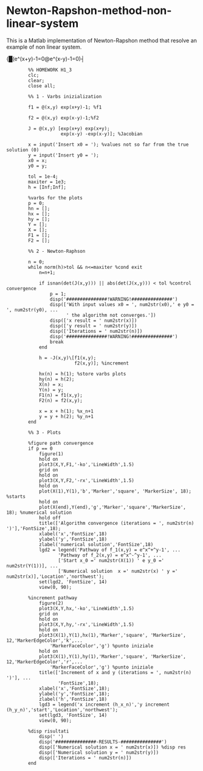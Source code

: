 # Newton-Rapshon-method-non-linear-system
This is a Matlab implementation of Newton-Rapshon method that resolve an example of non linear system.

{█(e^(x+y)-1=0@e^(x-y)-1=0)┤

            %% HOMEWORK H1_3
            clc;
            clear; 
            close all;
            
            %% 1 - Varbs inizialization
            
            f1 = @(x,y) exp(x+y)-1; %f1
            
            f2 = @(x,y) exp(x-y)-1;%f2
            
            J = @(x,y) [exp(x+y) exp(x+y);
                        exp(x-y) -exp(x-y)]; %Jacobian
            
            x = input('Insert x0 = '); %values not so far from the true solution (0)
            y = input('Insert y0 = ');
            x0 = x;
            y0 = y;
            
            tol = 1e-4; 
            maxiter = 1e3;                                 
            h = [Inf;Inf];
             
            %varbs for the plots
            p = 0;
            hn = []; 
            hx = [];
            hy = [];
            Y = [];
            X = [];
            F1 = [];
            F2 = [];
            
            %% 2 - Newton-Raphson
            
            n = 0;
            while norm(h)>tol && n<=maxiter %cond exit
                n=n+1;
            
                if isnan(det(J(x,y))) || abs(det(J(x,y))) < tol %control convergence
                    p = 1;
                    disp('###############!WARNING!###############')
                    disp(['With input values x0 = ', num2str(x0),' e y0 = ', num2str(y0), ...
                          ' the algorithm not converges.']) 
                    disp(['x result = ' num2str(x)])        
                    disp(['y result = ' num2str(y)])      
                    disp(['Iterations = ' num2str(n)])         
                    disp('###############!WARNING!###############')
                    break                                      
                end                                           
                                            
                h = -J(x,y)\[f1(x,y);
                             f2(x,y)]; %increment
            
                hx(n) = h(1); %store varbs plots
                hy(n) = h(2);
                X(n) = x;
                Y(n) = y;
                F1(n) = f1(x,y);
                F2(n) = f2(x,y);
            
                x = x + h(1); %x_n+1
                y = y + h(2); %y_n+1
            end
            
            %% 3 - Plots
            
            %figure path convergence
            if p == 0
                figure(1) 
                hold on
                plot3(X,Y,F1,'-ko','LineWidth',1.5)
                grid on
                hold on
                plot3(X,Y,F2,'-rx','LineWidth',1.5)
                hold on
                plot(X(1),Y(1),'b','Marker','square', 'MarkerSize', 18); %starts
                hold on
                plot(X(end),Y(end),'g','Marker','square','MarkerSize', 18); %numerical solution
                hold off
                title(['Algorithm convergence (iterations = ', num2str(n) ')'],'FontSize',18);
                xlabel('x','FontSize',18)
                ylabel('y','FontSize',18)
                zlabel('numerical solution','FontSize',18)
                lgd2 = legend('Pathway of f_1(x,y) = e^x^+^y-1', ...
                       'Pathway of f_2(x,y) = e^x^-^y-1', ...
                       ['Start x_0 =' num2str(X(1)) ' e y_0 =' num2str(Y(1))], ...
                       ['Numerical solution  x =' num2str(x) ' y =' num2str(x)],'Location','northwest');
                set(lgd2, 'FontSize', 14)
                view(0, 90);
            
            %increment pathway
                figure(2) 
                plot3(X,Y,hx,'-ko','LineWidth',1.5)
                grid on
                hold on
                plot3(X,Y,hy,'-rx','LineWidth',1.5)
                hold on
                plot3(X(1),Y(1),hx(1),'Marker','square', 'MarkerSize', 12,'MarkerEdgeColor','k',...
                    'MarkerFaceColor','g') %punto iniziale
                hold on                                                
                plot3(X(1),Y(1),hy(1),'Marker','square', 'MarkerSize', 12,'MarkerEdgeColor','r',...
                    'MarkerFaceColor','g') %punto iniziale
                title(['Increment of x and y (iterations = ', num2str(n) ')'], ...
                       'FontSize',18);
                xlabel('x','FontSize',18);
                ylabel('y','FontSize',18);
                zlabel('h','FontSize',18)
                lgd3 = legend('x increment (h_x_n)','y increment (h_y_n)','start','Location','northwest');
                set(lgd3, 'FontSize', 14)
                view(0, 90);
            
            %disp risultati
                disp(' ')
                disp('###############-RESULTS-###############')
                disp(['Numerical solution x = ' num2str(x)]) %disp res
                disp(['Numerical solution y = ' num2str(y)])
                disp(['Iterations = ' num2str(n)])
            end
